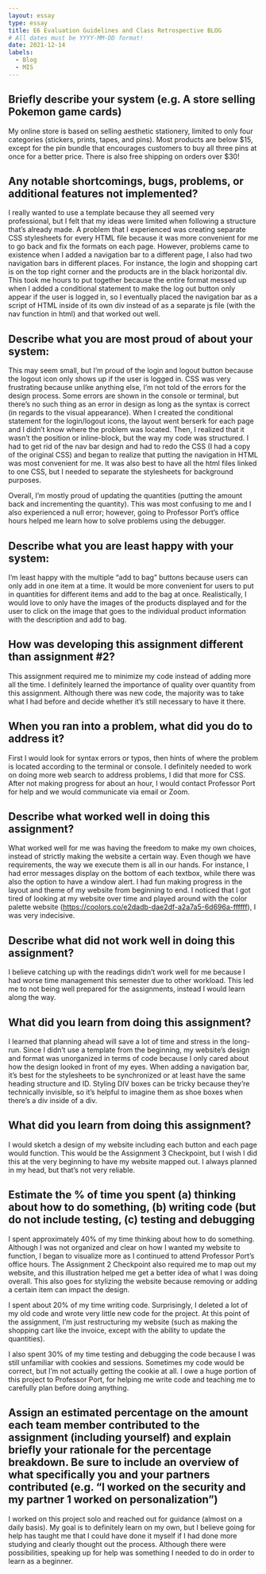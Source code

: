 ```yaml
---
layout: essay
type: essay
title: E6 Evaluation Guidelines and Class Retrospective BLOG
# All dates must be YYYY-MM-DD format!
date: 2021-12-14
labels:
  - Blog
  - MIS
---
```


## Briefly describe your system (e.g. A store selling Pokemon game cards)

My online store is based on selling aesthetic stationery, limited to only four categories (stickers, prints, tapes, and pins). Most products are below $15, except for the pin bundle that encourages customers to buy all three pins at once for a better price. There is also free shipping on orders over $30! 

## Any notable shortcomings, bugs, problems, or additional features not implemented?

I really wanted to use a template because they all seemed very professional, but I felt that my ideas were limited when following a structure that’s already made. A problem that I experienced was creating separate CSS stylesheets for every HTML file because it was more convenient for me to go back and fix the formats on each page. However, problems came to existence when I added a navigation bar to a different page, I also had two navigation bars in different places. For instance, the login and shopping cart is on the top right corner and the products are in the black horizontal div. This took me hours to put together because the entire format messed up when I added a conditional statement to make the log out button only appear if the user is logged in, so I eventually placed the navigation bar as a script of HTML inside of its own div instead of as a separate js file (with the nav function in html) and that worked out well.

## Describe what you are most proud of about your system:

This may seem small, but I’m proud of the login and logout button because the logout icon only shows up if the user is logged in. CSS was very frustrating because unlike anything else, I’m not told of the errors for the design process. Some errors are shown in the console or terminal, but there’s no such thing as an error in design as long as the syntax is correct (in regards to the visual appearance). When I created the conditional statement for the login/logout icons, the layout went berserk for each page and I didn’t know where the problem was located. Then, I realized that it wasn’t the position or inline-block, but the way my code was structured. I had to get rid of the nav bar design and had to redo the CSS (I had a copy of the original CSS) and began to realize that putting the navigation in HTML was most convenient for me. It was also best to have all the html files linked to one CSS, but I needed to separate the stylesheets for background purposes.

Overall, I’m mostly proud of updating the quantities (putting the amount back and incrementing the quantity). This was most confusing to me and I also experienced a null error; however, going to Professor Port’s office hours helped me learn how to solve problems using the debugger. 

## Describe what you are least happy with your system:

I’m least happy with the multiple “add to bag” buttons because users can only add in one item at a time. It would be more convenient for users to put in quantities for different items and add to the bag at once. Realistically, I would love to only have the images of the products displayed and for the user to click on the image that goes to the individual product information with the description and add to bag.

##  How was developing this assignment different than assignment #2?

This assignment required me to minimize my code instead of adding more all the time. I definitely learned the importance of quality over quantity from this assignment. Although there was new code, the majority was to take what I had before and decide whether it’s still necessary to have it there.

## When you ran into a problem, what did you do to address it?

First I would look for syntax errors or typos, then hints of where the problem is located according to the terminal or console. I definitely needed to work on doing more web search to address problems, I did that more for CSS. After not making progress for about an hour, I would contact Professor Port for help and we would communicate via email or Zoom.

## Describe what worked well in doing this assignment?

What worked well for me was having the freedom to make my own choices, instead of strictly making the website a certain way. Even though we have requirements, the way we execute them is all in our hands. For instance, I had error messages display on the bottom of each textbox, while there was also the option to have a window alert. I had fun making progress in the layout and theme of my website from beginning to end. I noticed that I got tired of looking at my website over time and played around with the color palette website (https://coolors.co/e2dadb-dae2df-a2a7a5-6d696a-ffffff), I was very indecisive.

## Describe what did not work well in doing this assignment?

I believe catching up with the readings didn’t work well for me because I had worse time management this semester due to other workload. This led me to not being well prepared for the assignments, instead I would learn along the way. 

## What did you learn from doing this assignment?

I learned that planning ahead will save a lot of time and stress in the long-run. Since I didn’t use a template from the beginning, my website’s design and format was unorganized in terms of code because I only cared about how the design looked in front of my eyes. When adding a navigation bar, it’s best for the stylesheets to be synchronized or at least have the same heading structure and ID. Styling DIV boxes can be tricky because they’re technically invisible, so it’s helpful to imagine them as shoe boxes when there’s a div inside of a div.

## What did you learn from doing this assignment?

I would sketch a design of my website including each button and each page would function. This would be the Assignment 3 Checkpoint, but I wish I did this at the very beginning to have my website mapped out. I always planned in my head, but that’s not very reliable.


## Estimate the % of time you spent (a) thinking about how to do something, (b) writing code (but do not include testing, (c) testing and debugging

I spent approximately 40% of my time thinking about how to do something. Although I was not organized and clear on how I wanted my website to function, I began to visualize more as I continued to attend Professor Port’s office hours. The Assignment 2 Checkpoint also required me to map out my website, and this illustration helped me get a better idea of what I was doing overall. This also goes for stylizing the website because removing or adding a certain item can impact the design. 

I spent about 20% of my time writing code. Surprisingly, I deleted a lot of my old code and wrote very little new code for the project. At this point of the assignment, I’m just restructuring my website (such as making the shopping cart like the invoice, except with the ability to update the quantities).

I also spent 30% of my time testing and debugging the code because I was still unfamiliar with cookies and sessions. Sometimes my code would be correct, but I’m not actually getting the cookie at all. I owe a huge portion of this project to Professor Port, for helping me write code and teaching me to carefully plan before doing anything. 

## Assign an estimated percentage on the amount each team member contributed to the assignment (including yourself) and explain briefly your rationale for the percentage breakdown. Be sure to include an overview of what specifically you and your partners contributed (e.g. “I worked on the security and my partner 1 worked on personalization”)

I worked on this project solo and reached out for guidance (almost on a daily basis). My goal is to definitely learn on my own, but I believe going for help has taught me that I could have done it myself if I had done more studying and clearly thought out the process. Although there were possibilities, speaking up for help was something I needed to do in order to learn as a beginner.
